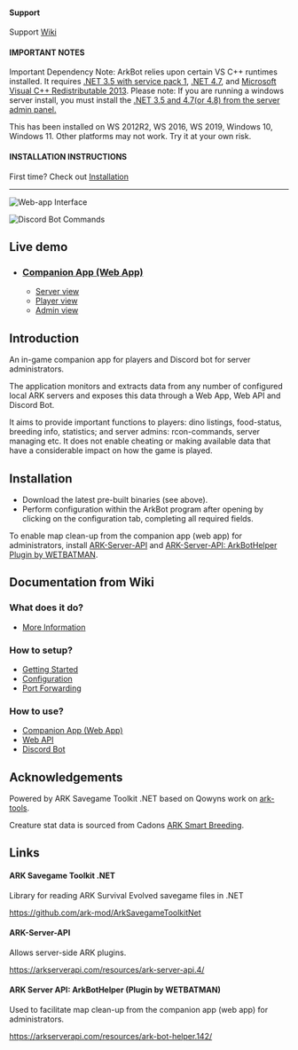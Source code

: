 
#### Support
Support [Wiki](https://github.com/ark-mod/ArkBot/wiki)

#### IMPORTANT NOTES
Important Dependency Note: 
ArkBot relies upon certain VS C++ runtimes installed. It requires [.NET 3.5 with service pack 1](https://www.microsoft.com/en-us/download/details.aspx?id=25150), [.NET 4.7](https://www.microsoft.com/en-us/download/details.aspx?id=55170), and [Microsoft Visual C++ Redistributable 2013](https://support.microsoft.com/en-us/help/4032938/update-for-visual-c-2013-redistributable-package). Please note: If you are running a windows server install, you must install the [.NET 3.5 and 4.7(or 4.8) from the server admin panel.](https://www.interserver.net/tips/kb/enable-net-framework-3-5-windows-server/)

This has been installed on WS 2012R2, WS 2016, WS 2019, Windows 10, Windows 11. Other platforms may not work. Try it at your own risk.

#### INSTALLATION INSTRUCTIONS
First time? Check out [Installation](https://github.com/ark-mod/ArkBot/blob/master/README.md#installation)

---

![Web-app Interface](https://user-images.githubusercontent.com/408350/31540442-f0cb204c-b00b-11e7-8d40-f15b445cdcd2.png)

![Discord Bot Commands](https://user-images.githubusercontent.com/408350/31518648-405ee5f6-afa0-11e7-9c50-3dfd60ecdd7a.png)

## Live demo

* ### [Companion App (Web App)](https://ark-mod.github.io/ArkBot)
  * [Server view](https://ark-mod.github.io/ArkBot/server/server1)
  * [Player view](https://ark-mod.github.io/ArkBot/player/10000000000001888)
  * [Admin view](https://ark-mod.github.io/ArkBot/admin/server1)

## Introduction

An in-game companion app for players and Discord bot for server administrators.

The application monitors and extracts data from any number of configured local ARK servers and exposes this data through a Web App, Web API and Discord Bot.

It aims to provide important functions to players: dino listings, food-status, breeding info, statistics; and server admins: rcon-commands, server managing etc. It does not enable cheating or making available data that have a considerable impact on how the game is played.


## Installation

* Download the latest pre-built binaries (see above).
* Perform configuration within the ArkBot program after opening by clicking on the configuration tab, completing all required fields.

To enable map clean-up from the companion app (web app) for administrators, install [ARK-Server-API](https://arkserverapi.com/resources/ark-server-api.4/) and [ARK-Server-API: ArkBotHelper Plugin by WETBATMAN](https://arkserverapi.com/resources/ark-bot-helper.142/).

## Documentation from Wiki

### What does it do?

*  [More Information](https://github.com/ark-mod/ArkBot/wiki)

### How to setup?

* [Getting Started](https://github.com/ark-mod/ArkBot/wiki/Getting-Started)
* [Configuration](https://github.com/ark-mod/ArkBot/wiki/Configuration)
* [Port Forwarding](https://github.com/ark-mod/ArkBot/wiki/Port-Forwarding)

### How to use?

* [Companion App (Web App)](https://github.com/ark-mod/ArkBot/wiki/Companion-App-(Web-App))
* [Web API](https://github.com/ark-mod/ArkBot/wiki/Web-API)
* [Discord Bot](https://github.com/ark-mod/ArkBot/wiki/Discord-Bot)

## Acknowledgements

Powered by ARK Savegame Toolkit .NET based on Qowyns work on [ark-tools](https://github.com/Qowyn/ark-tools).

Creature stat data is sourced from Cadons [ARK Smart Breeding](https://github.com/cadon/ARKStatsExtractor).

## Links

#### ARK Savegame Toolkit .NET

Library for reading ARK Survival Evolved savegame files in .NET

https://github.com/ark-mod/ArkSavegameToolkitNet

#### ARK-Server-API 

Allows server-side ARK plugins.

https://arkserverapi.com/resources/ark-server-api.4/

#### ARK Server API: ArkBotHelper (Plugin by WETBATMAN)

Used to facilitate map clean-up from the companion app (web app) for administrators.

https://arkserverapi.com/resources/ark-bot-helper.142/
